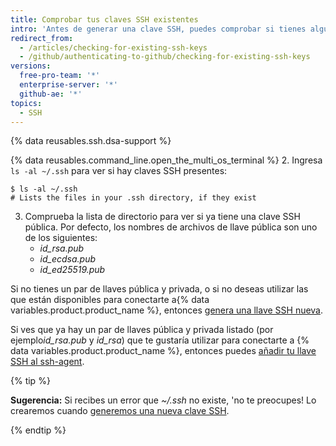 ```yaml
---
title: Comprobar tus claves SSH existentes
intro: 'Antes de generar una clave SSH, puedes comprobar si tienes alguna clave SSH existente.'
redirect_from:
  - /articles/checking-for-existing-ssh-keys
  - /github/authenticating-to-github/checking-for-existing-ssh-keys
versions:
  free-pro-team: '*'
  enterprise-server: '*'
  github-ae: '*'
topics:
  - SSH
---
```


{% data reusables.ssh.dsa-support %}

{% data reusables.command_line.open_the_multi_os_terminal %}
2. Ingresa `ls -al ~/.ssh` para ver si hay claves SSH presentes:

  ```shell
  $ ls -al ~/.ssh
  # Lists the files in your .ssh directory, if they exist
  ```
3. Comprueba la lista de directorio para ver si ya tiene una clave SSH pública. Por defecto, los nombres de archivos de llave pública son uno de los siguientes:
    - *id_rsa.pub*
    - *id_ecdsa.pub*
    - *id_ed25519.pub*

Si no tienes un par de llaves pública y privada, o si no deseas utilizar las que están disponibles para conectarte a{% data variables.product.product_name %}, entonces [genera una llave SSH nueva](/articles/generating-a-new-ssh-key-and-adding-it-to-the-ssh-agent).

Si ves que ya hay un par de llaves pública y privada listado (por ejemplo*id_rsa.pub* y *id_rsa*) que te gustaría utilizar para conectarte a {% data variables.product.product_name %}, entonces puedes [añadir tu llave SSH al ssh-agent](/articles/generating-a-new-ssh-key-and-adding-it-to-the-ssh-agent/#adding-your-ssh-key-to-the-ssh-agent).

{% tip %}

**Sugerencia:** Si recibes un error que *~/.ssh* no existe, 'no te preocupes! Lo crearemos cuando [generemos una nueva clave SSH](/articles/generating-a-new-ssh-key-and-adding-it-to-the-ssh-agent).

{% endtip %}
